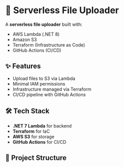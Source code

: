 # 🚀 Serverless File Uploader

A **serverless file uploader** built with:
- AWS Lambda (.NET 8)
- Amazon S3
- Terraform (Infrastructure as Code)
- GitHub Actions (CI/CD)

## ✨ Features
- Upload files to S3 via Lambda
- Minimal IAM permissions
- Infrastructure managed via Terraform
- CI/CD pipeline with GitHub Actions

## 🛠️ Tech Stack
- **.NET 7 Lambda** for backend
- **Terraform** for IaC
- **AWS S3** for storage
- **GitHub Actions** for CI/CD

## 📂 Project Structure
